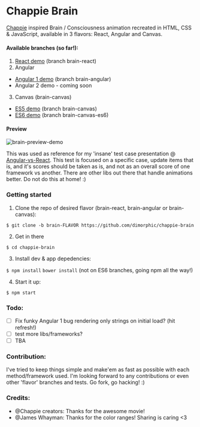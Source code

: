 # Chappie Brain
[Chappie](http://www.imdb.com/title/tt1823672) inspired Brain / Consciousness animation recreated in HTML, CSS & JavaScript, available in 3 flavors: React, Angular and Canvas.

#### Available branches (so far!):

1. [React demo](https://dimorphic.github.io/chappie-brain/react/) (branch brain-react)
2. Angular
  - [Angular 1 demo](https://dimorphic.github.io/chappie-brain/angular-1/) (branch brain-angular)
  - Angular 2 demo - coming soon
3. Canvas (brain-canvas)
  - [ES5 demo](https://dimorphic.github.io/chappie-brain/canvas-es5/) (branch brain-canvas)
  - [ES6 demo](http://dimorphic.github.io/chappie-brain/canvas-es6/) (branch brain-canvas-es6)

#### Preview

![brain-preview-demo](http://i.imgur.com/U0zdZkh.jpg)

This was used as reference for my 'insane' test case presentation @ [Angular-vs-React](http://bit.ly/angular-vs-react).
This test is focused on a specific case, update items that is, and it's scores should be taken as is, and not as an overall score of one framework vs another. There are other libs out there that handle animations better. Do not do this at home! :)

### Getting started

1. Clone the repo of desired flavor (brain-react, brain-angular or brain-canvas):
  
  `$ git clone -b brain-FLAVOR https://github.com/dimorphic/chappie-brain`

2. Get in there

  `$ cd chappie-brain`
  
3. Install dev & app depedencies:

  `$ npm install`
  `bower install` (not on ES6 branches, going npm all the way!)
  
4. Start it up:

  `$ npm start`

### Todo:

- [ ] Fix funky Angular 1 bug rendering only strings on initial load? (hit refresh!)
- [ ] test more libs/frameworks?
- [ ] TBA

### Contribution:

I've tried to keep things simple and make'em as fast as possible with each method/framework used.
I'm looking forward to any contributions or even other 'flavor' branches and tests. Go fork, go hacking! :)

### Credits:

* @Chappie creators: Thanks for the awesome movie!
* @James Whayman: Thanks for the color ranges! Sharing is caring <3
